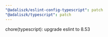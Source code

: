 ```yaml
---
"@adaliszk/eslint-config-typescript": patch
"@adaliszk/typescript": patch
---
```


chore(typescript): upgrade eslint to 8.53
